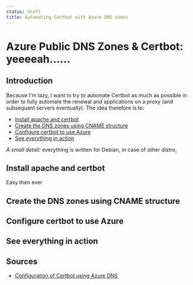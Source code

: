 ```yaml
---
status: draft
title: Automating Certbot with Azure DNS zones
---
```

# Azure Public DNS Zones & Certbot: yeeeeah......

## Introduction
Because I'm lazy, I want to try to automate Certbot as much as possible in order to fully automate the renewal and applications on a proxy (and subsequent servers eventually).
The idea therefore is to:

* [Install apache and certbot](#install-apache-and-certbot)
* [Create the DNS zones using CNAME structure](#create-the-dns-zones-using-cname-structure)
* [Configure certbot to use Azure](#configure-certbot-to-use-azure)
* [See everything in action](#see-everything-in-action)

_A small detail:_ everything is written for Debian, in case of other distro, 
## Install apache and certbot

Easy then ever

## Create the DNS zones using CNAME structure

## Configure certbot to use Azure

## See everything in action

## Sources
* [Configuration of Certbot using Azure DNS](https://docs.certbot-dns-azure.co.uk/en/latest/)